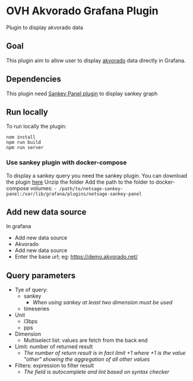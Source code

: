 # OVH Akvorado Grafana Plugin

Plugin to display akvorado data

## Goal

This plugin aim to allow user to display [akvorado](https://github.com/akvorado/akvorado) data directly in Grafana.

## Dependencies

This plugin need [Sankey Panel plugin](https://grafana.com/grafana/plugins/netsage-sankey-panel/) to display sankey graph

## Run locally

To run locally the plugin:

```
nom install
npm run build
npm run server
```

### Use sankey plugin with docker-compose

To display a sankey query you need the sankey plugin.
You can download the plugin [here](https://grafana.com/grafana/plugins/netsage-sankey-panel/?tab=installation)
Unzip the folder
Add the path to the folder to docker-compose volumes:
`- /path/to/netsage-sankey-panel:/var/lib/grafana/plugins/netsage-sankey-panel`

## Add new data source

In grafana

- Add new data source
- Akvorado
- Add new data source
- Enter the base url; eg: https://demo.akvorado.net/

## Query parameters

- Tye of query:
  - sankey
    - _When using sankey at least two dimension must be used_
  - timeseries
- Unit
  - l3bps
  - pps
- Dimension
  - Multiselect list: values are fetch from the back end
- Limit: number of returned result
  - _The number of return result is in fact limit +1 where +1 is the value "other" showing the aggregation of all other values_
- Filters: expression to filter result
  - _The field is autocomplete and lint based on syntax checker_

